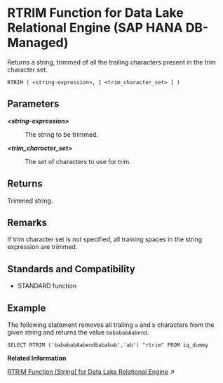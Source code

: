 <!-- loio3b49f57802c0438a98d16f1b572609ac -->

# RTRIM Function for Data Lake Relational Engine \(SAP HANA DB-Managed\)

Returns a string, trimmed of all the trailing characters present in the trim character set.



```
RTRIM ( <string-expression>, [ <trim_character_set> ] )
```



<a name="loio3b49f57802c0438a98d16f1b572609ac__section_ucs_4qt_vrb"/>

## Parameters


<dl>
<dt><b>

*<string-expression\>*

</b></dt>
<dd>

The string to be trimmed.



</dd><dt><b>

*<trim\_character\_set\>*

</b></dt>
<dd>

The set of characters to use for trim.



</dd>
</dl>



<a name="loio3b49f57802c0438a98d16f1b572609ac__section_fyd_pqt_vrb"/>

## Returns

Trimmed string.



<a name="loio3b49f57802c0438a98d16f1b572609ac__section_ufq_pqt_vrb"/>

## Remarks

If trim character set is not specified, all training spaces in the string expression are trimmed.



<a name="loio3b49f57802c0438a98d16f1b572609ac__section_lx5_343_wrb"/>

## Standards and Compatibility

-   STANDARD function



<a name="loio3b49f57802c0438a98d16f1b572609ac__section_f3b_rqt_vrb"/>

## Example

The following statement removes all trailing `a` and `b` characters from the given string and returns the value `babababAabend`.

```
SELECT RTRIM ('babababAabendbababab','ab') "rtrim" FROM iq_dummy
```

**Related Information**  


[RTRIM Function [String] for Data Lake Relational Engine](https://help.sap.com/viewer/19b3964099384f178ad08f2d348232a9/2023_1_QRC/en-US/a57d411084f21015969acd7d63bcc34c.html "Returns a string, trimmed of all the trailing characters present in the trim character set.") :arrow_upper_right:

